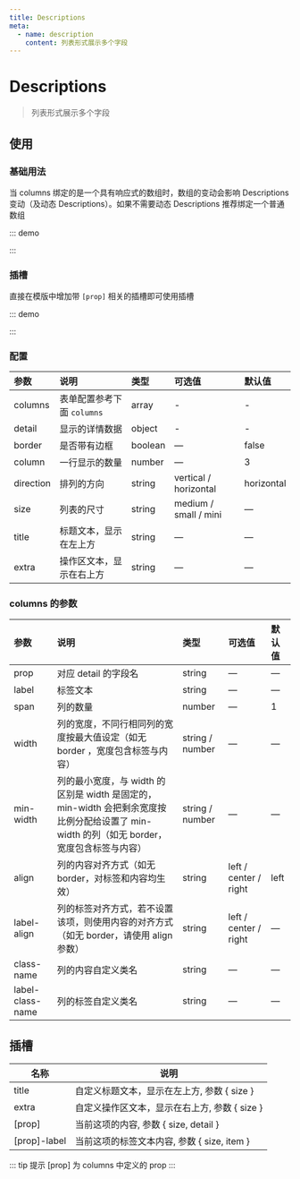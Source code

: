 ```yaml
---
title: Descriptions
meta:
  - name: description
    content: 列表形式展示多个字段
---
```


# Descriptions

> 列表形式展示多个字段

## 使用

### 基础用法

当 columns 绑定的是一个具有响应式的数组时，数组的变动会影响 Descriptions 变动（及动态 Descriptions）。如果不需要动态 Descriptions 推荐绑定一个普通数组

::: demo

<template>
  <pro-descriptions
    :columns="columns"
    :detail="detail"
  />
</template>

<script>
export default {
  setup() {
    const columns = [
      { label: 'Date', prop: 'date' },
      { label: 'Name', prop: 'name' },
      { label: 'Address', prop: 'address' },
    ]
    const detail = {
      date: '2016-05-03',
      name: 'Tom',
      address: 'No. 189, Grove St, Los Angeles',
    }

    return {
      columns,
      detail,
    }
  }
}
</script>

:::

### 插槽

直接在模版中增加带 `[prop]` 相关的插槽即可使用插槽

::: demo

<template>
  <pro-descriptions
    :columns="columns"
    :detail="detail"
    border
    size="small"
  >
    <template #title>
      <span>title</span>
    </template>
    <template #extra="{ size }">
      <el-button :size="size">extra</el-button>
    </template>
    <template #name="{ detail, size }">
      <el-tag :size="size">{{ detail.name }}</el-tag>
    </template>
    <template #name-label="{ item }">
      <span>{{ item.label }}:</span>
    </template>
  </pro-descriptions>
</template>

<script>
import { ref } from 'vue'

export default {
  setup() {
    const size = ref('')
    const columns = [
      { label: 'Date', prop: 'date' },
      { label: 'Name', prop: 'name' },
      { label: 'Address', prop: 'address' },
    ]
    const detail = {
      date: '2016-05-03',
      name: 'Tom',
      address: 'No. 189, Grove St, Los Angeles',
    }

    return {
      columns,
      detail,
    }
  }
}
</script>

:::

### 配置

| 参数      | 说明                       | 类型    | 可选值                | 默认值     |
| :-------- | :------------------------- | :------ | :-------------------- | :--------- |
| columns   | 表单配置参考下面 `columns` | array   | -                     | -          |
| detail    | 显示的详情数据             | object  | -                     | -          |
| border    | 是否带有边框               | boolean | —                     | false      |
| column    | 一行显示的数量             | number  | —                     | 3          |
| direction | 排列的方向                 | string  | vertical / horizontal | horizontal |
| size      | 列表的尺寸                 | string  | medium / small / mini | —          |
| title     | 标题文本，显示在左上方     | string  | —                     | —          |
| extra     | 操作区文本，显示在右上方   | string  | —                     | —          |

### columns 的参数

| 参数             | 说明                                                                                                                                       | 类型            | 可选值                | 默认值 |
| :--------------- | :----------------------------------------------------------------------------------------------------------------------------------------- | :-------------- | :-------------------- | :----- |
| prop             | 对应 detail 的字段名                                                                                                                       | string          | —                     | —      |
| label            | 标签文本                                                                                                                                   | string          | —                     | —      |
| span             | 列的数量                                                                                                                                   | number          | —                     | 1      |
| width            | 列的宽度，不同行相同列的宽度按最大值设定（如无 border ，宽度包含标签与内容）                                                               | string / number | —                     | —      |
| min-width        | 列的最小宽度，与 width 的区别是 width 是固定的，min-width 会把剩余宽度按比例分配给设置了 min-width 的列（如无 border，宽度包含标签与内容） | string / number | —                     | —      |
| align            | 列的内容对齐方式（如无 border，对标签和内容均生效）                                                                                        | string          | left / center / right | left   |
| label-align      | 列的标签对齐方式，若不设置该项，则使用内容的对齐方式（如无 border，请使用 align 参数）                                                     | string          | left / center / right | —      |
| class-name       | 列的内容自定义类名                                                                                                                         | string          | —                     | —      |
| label-class-name | 列的标签自定义类名                                                                                                                         | string          | —                     | —      |

## 插槽

| 名称         | 说明                                          |
| ------------ | --------------------------------------------- |
| title        | 自定义标题文本，显示在左上方, 参数 { size }   |
| extra        | 自定义操作区文本，显示在右上方, 参数 { size } |
| [prop]       | 当前这项的内容, 参数 { size, detail }         |
| [prop]-label | 当前这项的标签文本内容, 参数 { size, item }   |

::: tip 提示
[prop] 为 columns 中定义的 prop
:::
